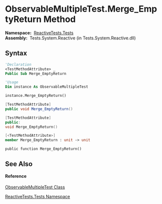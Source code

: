 # ObservableMultipleTest.Merge\_EmptyReturn Method

**Namespace:**  [ReactiveTests.Tests](ReactiveTests.Tests\ReactiveTests.Tests.md)  
**Assembly:**  Tests.System.Reactive (in Tests.System.Reactive.dll)

## Syntax

```vb
'Declaration
<TestMethodAttribute> _
Public Sub Merge_EmptyReturn
```

```vb
'Usage
Dim instance As ObservableMultipleTest

instance.Merge_EmptyReturn()
```

```csharp
[TestMethodAttribute]
public void Merge_EmptyReturn()
```

```c++
[TestMethodAttribute]
public:
void Merge_EmptyReturn()
```

```fsharp
[<TestMethodAttribute>]
member Merge_EmptyReturn : unit -> unit 
```

```jscript
public function Merge_EmptyReturn()
```

## See Also

#### Reference

[ObservableMultipleTest Class](ObservableMultipleTest\ObservableMultipleTest.md)

[ReactiveTests.Tests Namespace](ReactiveTests.Tests\ReactiveTests.Tests.md)




